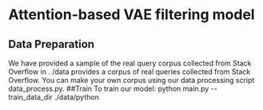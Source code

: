 # Attention-based VAE filtering model
## Data Preparation
We have provided a sample of the real query corpus collected from Stack Overflow in . /data provides a corpus of real queries collected from Stack Overflow. You can make your own corpus using our data processing script data_process.py.
##Train
To train our model:
python main.py --train_data_dir ./data/python
